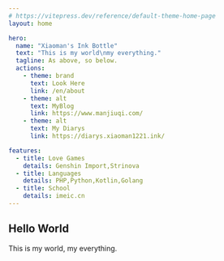 ```yaml
---
# https://vitepress.dev/reference/default-theme-home-page
layout: home

hero:
  name: "Xiaoman's Ink Bottle"
  text: "This is my world\nmy everything."
  tagline: As above, so below.
  actions:
    - theme: brand
      text: Look Here
      link: /en/about
    - theme: alt
      text: MyBlog
      link: https://www.manjiuqi.com/
    - theme: alt
      text: My Diarys
      link: https://diarys.xiaoman1221.ink/

features:
  - title: Love Games
    details: Genshin Import,Strinova
  - title: Languages 
    details: PHP,Python,Kotlin,Golang
  - title: School
    details: imeic.cn
---
```


## Hello World
This is my world, my everything.
